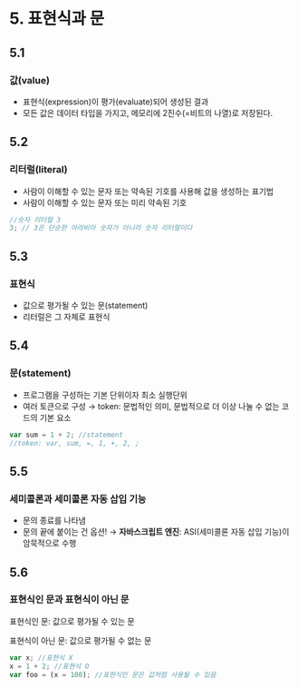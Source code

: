 # 5. 표현식과 문

## 5.1

### 값(value)

- 표현식(expression)이 평가(evaluate)되어 생성된 결과
- 모든 값은 데이터 타입을 가지고, 메모리에 2진수(=비트의 나열)로 저장된다.

## 5.2

### 리터럴(literal)

- 사람이 이해할 수 있는 문자 또는 약속된 기호를 사용해 값을 생성하는 표기법
- 사람이 이해할 수 있는 문자 또는 미리 약속된 기호

```jsx
//숫자 리터럴 3
3; // 3은 단순한 아라비아 숫자가 아니라 숫자 리터럴이다
```

## 5.3

### 표현식

- 값으로 평가될 수 있는 문(statement)
- 리터럴은 그 자체로 표현식

## 5.4

### 문(statement)

- 프로그램을 구성하는 기본 단위이자 최소 실행단위
- 여러 토큰으로 구성
  → token: 문법적인 의미, 문법적으로 더 이상 나눌 수 없는 코드의 기본 요소

```jsx
var sum = 1 + 2; //statement
//token: var, sum, =, 1, +, 2, ;
```

## 5.5

### 세미콜론과 세미콜론 자동 삽입 기능

- 문의 종료를 나타냄
- 문의 끝에 붙이는 건 옵션! → **자바스크립트 엔진**: ASI(세미콜론 자동 삽입 기능)이 암묵적으로 수행

## 5.6

### 표현식인 문과 표현식이 아닌 문

표현식인 문: 값으로 평가될 수 있는 문

표현식이 아닌 문: 값으로 평가될 수 없는 문

```jsx
var x; //표현식 X
x = 1 + 2; //표현식 O
var foo = (x = 100); //표현식인 문은 값처럼 사용될 수 있음
```

